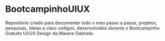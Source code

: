 # BootcampinhoUIUX
Repositório criado para documentar todo o meu passo a passo, projetos, pesquisas, ideias e claro codigos, desenvolvidos durante o Bootcampinho Gratuito UI/UX Design da Maiane Gabriele.
